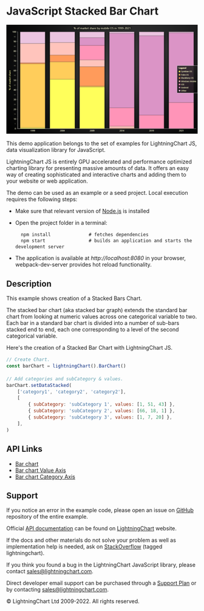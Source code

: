 # JavaScript Stacked Bar Chart

![JavaScript Stacked Bar Chart](stackedBars-darkGold.png)

This demo application belongs to the set of examples for LightningChart JS, data visualization library for JavaScript.

LightningChart JS is entirely GPU accelerated and performance optimized charting library for presenting massive amounts of data. It offers an easy way of creating sophisticated and interactive charts and adding them to your website or web application.

The demo can be used as an example or a seed project. Local execution requires the following steps:

-   Make sure that relevant version of [Node.js](https://nodejs.org/en/download/) is installed
-   Open the project folder in a terminal:

          npm install              # fetches dependencies
          npm start                # builds an application and starts the development server

-   The application is available at _http://localhost:8080_ in your browser, webpack-dev-server provides hot reload functionality.


## Description

This example shows creation of a Stacked Bars Chart.

The stacked bar chart (aka stacked bar graph) extends the standard bar chart from looking at numeric values across one categorical variable to two. Each bar in a standard bar chart is divided into a number of sub-bars stacked end to end, each one corresponding to a level of the second categorical variable.

Here's the creation of a Stacked Bar Chart with LightningChart JS.

```javascript
// Create Chart.
const barChart = lightningChart().BarChart()

// Add categories and subCategory & values.
barChart.setDataStacked(
    ['category1', 'category2', 'category2'],
    [
        { subCategory: 'subCategory 1', values: [1, 51, 43] },
        { subCategory: 'subCategory 2', values: [66, 18, 1] },
        { subCategory: 'subCategory 3', values: [1, 7, 20] },
    ],
)
```


## API Links

* [Bar chart]
* [Bar chart Value Axis]
* [Bar chart Category Axis]


## Support

If you notice an error in the example code, please open an issue on [GitHub][0] repository of the entire example.

Official [API documentation][1] can be found on [LightningChart][2] website.

If the docs and other materials do not solve your problem as well as implementation help is needed, ask on [StackOverflow][3] (tagged lightningchart).

If you think you found a bug in the LightningChart JavaScript library, please contact sales@lightningchart.com.

Direct developer email support can be purchased through a [Support Plan][4] or by contacting sales@lightningchart.com.

[0]: https://github.com/Arction/
[1]: https://lightningchart.com/lightningchart-js-api-documentation/
[2]: https://lightningchart.com
[3]: https://stackoverflow.com/questions/tagged/lightningchart
[4]: https://lightningchart.com/support-services/

© LightningChart Ltd 2009-2022. All rights reserved.


[Bar chart]: https://lightningchart.com/js-charts/api-documentation/v6.0.0/classes/BarChart.html
[Bar chart Value Axis]: https://lightningchart.com/js-charts/api-documentation/v6.0.0/classes/BarChartValueAxis.html
[Bar chart Category Axis]: https://lightningchart.com/js-charts/api-documentation/v6.0.0/classes/BarChartCategoryAxis.html

